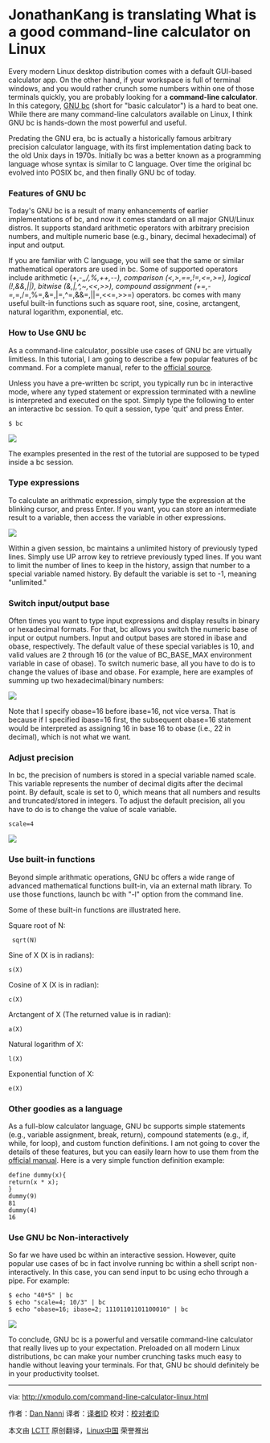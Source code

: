 JonathanKang is translating
What is a good command-line calculator on Linux
================================================================================
Every modern Linux desktop distribution comes with a default GUI-based calculator app. On the other hand, if your workspace is full of terminal windows, and you would rather crunch some numbers within one of those terminals quickly, you are probably looking for a **command-line calculator**. In this category, [GNU bc][1] (short for "basic calculator") is a hard to beat one. While there are many command-line calculators available on Linux, I think GNU bc is hands-down the most powerful and useful.

Predating the GNU era, bc is actually a historically famous arbitrary precision calculator language, with its first implementation dating back to the old Unix days in 1970s. Initially bc was a better known as a programming language whose syntax is similar to C language. Over time the original bc evolved into POSIX bc, and then finally GNU bc of today.

### Features of GNU bc ###

Today's GNU bc is a result of many enhancements of earlier implementations of bc, and now it comes standard on all major GNU/Linux distros. It supports standard arithmetic operators with arbitrary precision numbers, and multiple numeric base (e.g., binary, decimal hexadecimal) of input and output.

If you are familiar with C language, you will see that the same or similar mathematical operators are used in bc. Some of supported operators include arithmetic (+,-,*,/,%,++,--), comparison (<,>,==,!=,<=,>=), logical (!,&&,||), bitwise (&,|,^,~,<<,>>), compound assignment (+=,-=,*=,/=,%=,&=,|=,^=,&&=,||=,<<=,>>=) operators. bc comes with many useful built-in functions such as square root, sine, cosine, arctangent, natural logarithm, exponential, etc.

### How to Use GNU bc ###

As a command-line calculator, possible use cases of GNU bc are virtually limitless. In this tutorial, I am going to describe a few popular features of bc command. For a complete manual, refer to the [official source][2].

Unless you have a pre-written bc script, you typically run bc in interactive mode, where any typed statement or expression terminated with a newline is interpreted and executed on the spot. Simply type the following to enter an interactive bc session. To quit a session, type 'quit' and press Enter.

    $ bc 

![](https://farm4.staticflickr.com/3939/15403325480_d0db97d427_z.jpg)

The examples presented in the rest of the tutorial are supposed to be typed inside a bc session.

### Type expressions ###

To calculate an arithmatic expression, simply type the expression at the blinking cursor, and press Enter. If you want, you can store an intermediate result to a variable, then access the variable in other expressions.

![](https://farm6.staticflickr.com/5604/15403325460_b004b3f8da_o.png)

Within a given session, bc maintains a unlimited history of previously typed lines. Simply use UP arrow key to retrieve previously typed lines. If you want to limit the number of lines to keep in the history, assign that number to a special variable named history. By default the variable is set to -1, meaning "unlimited."

### Switch input/output base ###

Often times you want to type input expressions and display results in binary or hexadecimal formats. For that, bc allows you switch the numeric base of input or output numbers. Input and output bases are stored in ibase and obase, respectively. The default value of these special variables is 10, and valid values are 2 through 16 (or the value of BC_BASE_MAX environment variable in case of obase). To switch numeric base, all you have to do is to change the values of ibase and obase. For example, here are examples of summing up two hexadecimal/binary numbers:

![](https://farm6.staticflickr.com/5604/15402320019_f01325f199_z.jpg)

Note that I specify obase=16 before ibase=16, not vice versa. That is because if I specified ibase=16 first, the subsequent obase=16 statement would be interpreted as assigning 16 in base 16 to obase (i.e., 22 in decimal), which is not what we want.

### Adjust precision ###

In bc, the precision of numbers is stored in a special variable named scale. This variable represents the number of decimal digits after the decimal point. By default, scale is set to 0, which means that all numbers and results and truncated/stored in integers. To adjust the default precision, all you have to do is to change the value of scale variable.

    scale=4 

![](https://farm6.staticflickr.com/5597/15586279541_211312597b.jpg)

### Use built-in functions ###

Beyond simple arithmatic operations, GNU bc offers a wide range of advanced mathematical functions built-in, via an external math library. To use those functions, launch bc with "-l" option from the command line.

Some of these built-in functions are illustrated here.

Square root of N:

     sqrt(N) 

Sine of X (X is in radians):

    s(X)

Cosine of X (X is in radian):

    c(X)

Arctangent of X (The returned value is in radian):

    a(X)

Natural logarithm of X:

    l(X)

Exponential function of X:

    e(X) 

### Other goodies as a language ###

As a full-blow calculator language, GNU bc supports simple statements (e.g., variable assignment, break, return), compound statements (e.g., if, while, for loop), and custom function definitions. I am not going to cover the details of these features, but you can easily learn how to use them from the [official manual][2]. Here is a very simple function definition example:

    define dummy(x){
    return(x * x);
    }
    dummy(9)
    81
    dummy(4)
    16 

### Use GNU bc Non-interactively ###

So far we have used bc within an interactive session. However, quite popular use cases of bc in fact involve running bc within a shell script non-interactively. In this case, you can send input to bc using echo through a pipe. For example:

    $ echo "40*5" | bc
    $ echo "scale=4; 10/3" | bc
    $ echo "obase=16; ibase=2; 11101101101100010" | bc

![](https://farm4.staticflickr.com/3943/15565252976_f50f453c7f_z.jpg)

To conclude, GNU bc is a powerful and versatile command-line calculator that really lives up to your expectation. Preloaded on all modern Linux distributions, bc can make your number crunching tasks much easy to handle without leaving your terminals. For that, GNU bc should definitely be in your productivity toolset.

--------------------------------------------------------------------------------

via: http://xmodulo.com/command-line-calculator-linux.html

作者：[Dan Nanni][a]
译者：[译者ID](https://github.com/译者ID)
校对：[校对者ID](https://github.com/校对者ID)

本文由 [LCTT](https://github.com/LCTT/TranslateProject) 原创翻译，[Linux中国](http://linux.cn/) 荣誉推出

[a]:http://xmodulo.com/author/nanni
[1]:http://www.gnu.org/software/bc/
[2]:https://www.gnu.org/software/bc/manual/bc.html
